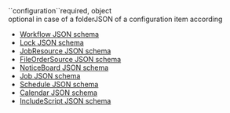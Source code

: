 <tr><td>``configuration``</td><td>required, object<br/>optional in case of a folder</td><td>JSON of a configuration item according
<ul>
	<li><a href="../../../../inventory/schemas/workflow/workflow-schema.json" target="workflow">Workflow JSON schema</a></li>
	<li><a href="../../../../inventory/schemas/lock/lock-schema.json" target="jobclass">Lock JSON schema</a></li>
	<li><a href="../../../../inventory/schemas/jobresource/jobResource-schema.json" target="jobresource">JobResource JSON schema</a></li>
	<li><a href="../../../../inventory/schemas/fileordersource/fileOrderSource-schema.json" target="fileordersource">FileOrderSource JSON schema</a></li>
	<li><a href="../../../../inventory/schemas/board/board-schema.json" target="board">NoticeBoard JSON schema</a></li>
	<li><a href="../../../../inventory/schemas/job/job-schema.json" target="job">Job JSON schema</a></li>
	<li><a href="../../../../inventory/schemas/schedule/schedule-schema.json" target="order">Schedule JSON schema</a></li>
	<li><a href="../../../../inventory/schemas/calendar/calendar-schema.json" target="calendar">Calendar JSON schema</a></li>
	<li><a href="../../../../inventory/schemas/script/script-schema.json" target="script">IncludeScript JSON schema</a></li>
</ul>
</td><td></td><td></td></tr>
